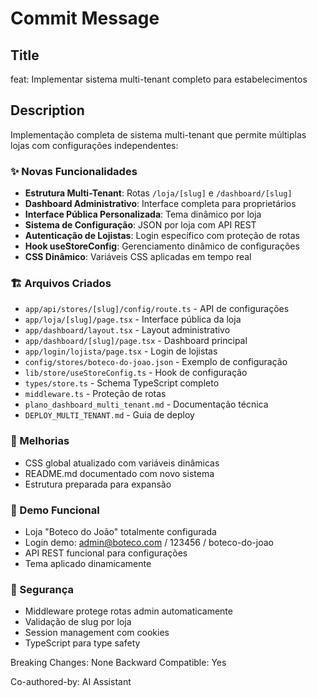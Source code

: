 # Commit Message

## Title
feat: Implementar sistema multi-tenant completo para estabelecimentos

## Description
Implementação completa de sistema multi-tenant que permite múltiplas lojas com configurações independentes:

### ✨ Novas Funcionalidades
- **Estrutura Multi-Tenant**: Rotas `/loja/[slug]` e `/dashboard/[slug]`
- **Dashboard Administrativo**: Interface completa para proprietários
- **Interface Pública Personalizada**: Tema dinâmico por loja
- **Sistema de Configuração**: JSON por loja com API REST
- **Autenticação de Lojistas**: Login específico com proteção de rotas
- **Hook useStoreConfig**: Gerenciamento dinâmico de configurações
- **CSS Dinâmico**: Variáveis CSS aplicadas em tempo real

### 🏗️ Arquivos Criados
- `app/api/stores/[slug]/config/route.ts` - API de configurações
- `app/loja/[slug]/page.tsx` - Interface pública da loja
- `app/dashboard/layout.tsx` - Layout administrativo
- `app/dashboard/[slug]/page.tsx` - Dashboard principal
- `app/login/lojista/page.tsx` - Login de lojistas
- `config/stores/boteco-do-joao.json` - Exemplo de configuração
- `lib/store/useStoreConfig.ts` - Hook de configuração
- `types/store.ts` - Schema TypeScript completo
- `middleware.ts` - Proteção de rotas
- `plano_dashboard_multi_tenant.md` - Documentação técnica
- `DEPLOY_MULTI_TENANT.md` - Guia de deploy

### 🎨 Melhorias
- CSS global atualizado com variáveis dinâmicas
- README.md documentado com novo sistema
- Estrutura preparada para expansão

### 🧪 Demo Funcional
- Loja "Boteco do João" totalmente configurada
- Login demo: admin@boteco.com / 123456 / boteco-do-joao
- API REST funcional para configurações
- Tema aplicado dinamicamente

### 🔐 Segurança
- Middleware protege rotas admin automaticamente
- Validação de slug por loja
- Session management com cookies
- TypeScript para type safety

Breaking Changes: None
Backward Compatible: Yes

Co-authored-by: AI Assistant